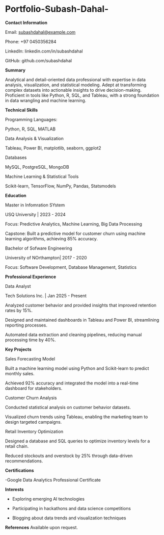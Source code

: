 # Portfolio-Subash-Dahal-


**Contact Information**

Email: subashdahal@example.com

Phone: +97 0450356284

LinkedIn: linkedin.com/in/subashdahal

GitHub: github.com/subashdahal

**Summary**

Analytical and detail-oriented data professional with expertise in data analysis, visualization, and statistical modeling. Adept at transforming complex datasets into actionable insights to drive decision-making. Proficient in tools like Python, R, SQL, and Tableau, with a strong foundation in data wrangling and machine learning.

**Technical Skills**

Programming Languages:

Python, R, SQL, MATLAB

Data Analysis & Visualization

Tableau, Power BI, matplotlib, seaborn, ggplot2


Databases

MySQL, PostgreSQL, MongoDB

Machine Learning & Statistical Tools

Scikit-learn, TensorFlow, NumPy, Pandas, Statsmodels


**Education**

Master  in Infomration SYstem

USQ University | 2023 - 2024

Focus: Predictive Analytics, Machine Learning, Big Data Processing

Capstone: Built a predictive model for customer churn using machine learning algorithms, achieving 85% accuracy.

Bachelor of Sofware Engineering 

University of NOrthampton| 2017 - 2020

Focus: Software Development, Database Management, Statistics


**Professional Experience**

Data Analyst

Tech Solutions Inc. | Jan 2025 - Present

Analyzed customer behavior and provided insights that improved retention rates by 15%.

Designed and maintained dashboards in Tableau and Power BI, streamlining reporting processes.

Automated data extraction and cleaning pipelines, reducing manual processing time by 40%.




**Key Projects**

Sales Forecasting Model

Built a machine learning model using Python and Scikit-learn to predict monthly sales.

Achieved 92% accuracy and integrated the model into a real-time dashboard for stakeholders.


Customer Churn Analysis

Conducted statistical analysis on customer behavior datasets.

Visualized churn trends using Tableau, enabling the marketing team to design targeted campaigns.


Retail Inventory Optimization

Designed a database and SQL queries to optimize inventory levels for a retail chain.

Reduced stockouts and overstock by 25% through data-driven recommendations.

**Certifications**

-Google Data Analytics Professional Certificate



**Interests**

- Exploring emerging AI technologies

- Participating in hackathons and data science competitions

- Blogging about data trends and visualization techniques

**References**
Available upon request.


